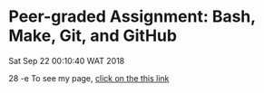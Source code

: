 # Peer\-graded Assignment: Bash, Make, Git, and GitHub 

Sat Sep 22 00:10:40 WAT 2018

28
-e To see my page, [click on the this link](https://lcim.github.io/mycodes/) 

